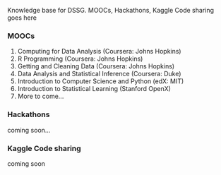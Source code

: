 Knowledge base for DSSG. MOOCs, Hackathons, Kaggle Code sharing goes here

### MOOCs
1. Computing for Data Analysis (Coursera: Johns Hopkins)
2. R Programming (Coursera: Johns Hopkins)
3. Getting and Cleaning Data (Coursera: Johns Hopkins)
4. Data Analysis and Statistical Inference (Coursera: Duke)
5. Introduction to Computer Science and Python (edX: MIT)
6. Introduction to Statistical Learning (Stanford OpenX)
7. More to come...

### Hackathons
coming soon...

### Kaggle Code sharing
coming soon


